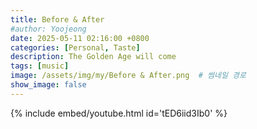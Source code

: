 ```yaml
---
title: Before & After
#author: Yoojeong
date: 2025-05-11 02:16:00 +0800
categories: [Personal, Taste]
description: The Golden Age will come
tags: [music]
image: /assets/img/my/Before & After.png  # 썸네일 경로
show_image: false
---
```


{% include embed/youtube.html id='tED6iid3Ib0' %}